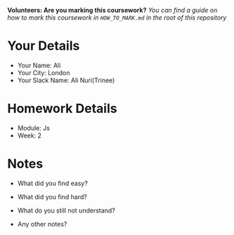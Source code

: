 <!--

The title for your pull request should be made in this format

CITY CLASS_NO - FIRST_NAME LAST_NAME - MODULE - WEEK_NO

For example,

London Class 7 - Chris Owen - HTML/CSS - Week 1

Please complete the details below this message

-->

**Volunteers: Are you marking this coursework?** _You can find a guide on how to mark this coursework in `HOW_TO_MARK.md` in the root of this repository_

# Your Details

- Your Name: Ali
- Your City: London 
- Your Slack Name: Ali Nuri(Trinee)

# Homework Details

- Module: Js
- Week: 2

# Notes

- What did you find easy?

- What did you find hard?

- What do you still not understand?

- Any other notes?
